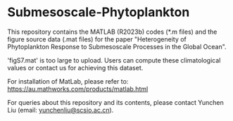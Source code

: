 # Submesoscale-Phytoplankton

This repository contains the MATLAB (R2023b) codes (*.m files) and the figure source data (.mat files) for the paper "Heterogeneity of Phytoplankton Response to Submesoscale Processes in the Global Ocean".

'figS7.mat' is too large to upload. Users can compute these climatological values or contact us for achieving this dataset.

For installation of MatLab, please refer to: https://au.mathworks.com/products/matlab.html

For queries about this repository and its contents, please contact Yunchen Liu (email: yunchenliu@scsio.ac.cn).
